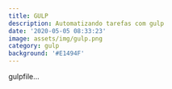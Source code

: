 ```yaml
---
title: GULP
description: Automatizando tarefas com gulp
date: '2020-05-05 08:33:23'
image: assets/img/gulp.png
category: gulp
background: '#E1494F'
---
```

gulpfile...
